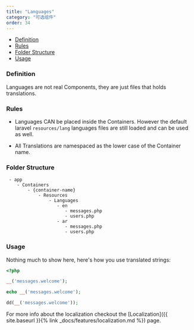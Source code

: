 ```yaml
---
title: "Languages"
category: "可选组件"
order: 34
---
```


- [Definition](#definition)
- [Rules](#rules)
- [Folder Structure](#folder-structure)
- [Usage](#usage)


<a name="definition"></a>

### Definition

Languages are not real Components, they are just files that holds translations.

<a name="rules"></a>

### Rules

- Languages CAN be placed inside the Containers. However the default laravel `resources/lang` languages files are still loaded and can be used as well.

- All Translations are namespaced as the lower case of the Container name.

<a name="folder-structure"></a>

### Folder Structure

```
 - app
    - Containers
        - {container-name}
            - Resources
                - Languages
                   - en
                      - messages.php
                      - users.php
                   - ar
                      - messages.php
                      - users.php
```


<a name="usage"></a>

### Usage

Nothing much to show here, here's how you use translated strings:


```php
<?php

__('messages.welcome');

echo __('messages.welcome');

dd(__('messages.welcome'));
```


For more info about the localization checkout the [Localization]({{ site.baseurl }}{% link _docs/features/localization.md %}) page.
